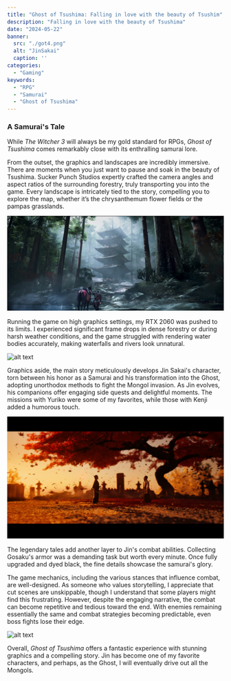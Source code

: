 ```yaml
---
title: "Ghost of Tsushima: Falling in love with the beauty of Tsushim"
description: "Falling in love with the beauty of Tsushima"
date: "2024-05-22"
banner:
  src: "./got4.png"
  alt: "JinSakai"
  caption: ''
categories:
  - "Gaming"
keywords:
  - "RPG"
  - "Samurai"
  - "Ghost of Tsushima"
---
```


### A Samurai's Tale

While *The Witcher 3* will always be my gold standard for RPGs, *Ghost of Tsushima* comes remarkably close with its enthralling samurai lore.

From the outset, the graphics and landscapes are incredibly immersive. There are moments when you just want to pause and soak in the beauty of Tsushima. Sucker Punch Studios expertly crafted the camera angles and aspect ratios of the surrounding forestry, truly transporting you into the game. Every landscape is intricately tied to the story, compelling you to explore the map, whether it’s the chrysanthemum flower fields or the pampas grasslands.

![alt text](got5.png)

Running the game on high graphics settings, my RTX 2060 was pushed to its limits. I experienced significant frame drops in dense forestry or during harsh weather conditions, and the game struggled with rendering water bodies accurately, making waterfalls and rivers look unnatural.

![alt text](got1.png)

Graphics aside, the main story meticulously develops Jin Sakai's character, torn between his honor as a Samurai and his transformation into the Ghost, adopting unorthodox methods to fight the Mongol invasion. As Jin evolves, his companions offer engaging side quests and delightful moments. The missions with Yuriko were some of my favorites, while those with Kenji added a humorous touch.

![alt text](got2.png)

The legendary tales add another layer to Jin's combat abilities. Collecting Gosaku's armor was a demanding task but worth every minute. Once fully upgraded and dyed black, the fine details showcase the samurai's glory.

The game mechanics, including the various stances that influence combat, are well-designed. As someone who values storytelling, I appreciate that cut scenes are unskippable, though I understand that some players might find this frustrating. However, despite the engaging narrative, the combat can become repetitive and tedious toward the end. With enemies remaining essentially the same and combat strategies becoming predictable, even boss fights lose their edge.

![alt text](got3.png)

Overall, *Ghost of Tsushima* offers a fantastic experience with stunning graphics and a compelling story. Jin has become one of my favorite characters, and perhaps, as the Ghost, I will eventually drive out all the Mongols.
